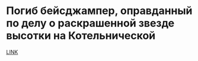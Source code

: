 # Погиб бейсджампер, оправданный по делу о раскрашенной звезде высотки на Котельнической



[LINK](https://varlamov.ru/2499885.html)